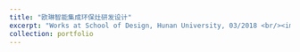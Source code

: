 ```yaml
---
title: "欧琳智能集成环保灶研发设计"
excerpt: "Works at School of Design, Hunan University, 03/2018 <br/><img src='/images/golden.png'> <br/><img src='/images/golden_2.png'> <br/><img src='/images/golden_3.png'> <br/><img src='/images/golden_4.png'> <br/><img src='/images/golden_5.png'> <br/><img src='/images/golden_6.png'> <br/><img src='/images/golden_7.png'> <br/><img src='/images/golden_8.png'>"
collection: portfolio
---
```



